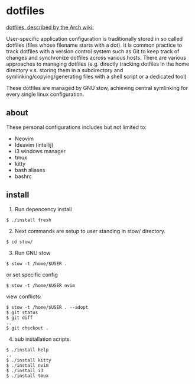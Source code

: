# dotfiles

[dotfiles, described by the Arch wiki:](https://wiki.archlinux.org/title/Dotfiles)

User-specific application configuration is traditionally stored in so called dotfiles (files whose filename starts with a dot). It is common practice to track dotfiles with a version control system such as Git to keep track of changes and synchronize dotfiles across various hosts. There are various approaches to managing dotfiles (e.g. directly tracking dotfiles in the home directory v.s. storing them in a subdirectory and symlinking/copying/generating files with a shell script or a dedicated tool)

These dotfiles are managed by GNU stow, achieving central symlinking for every single linux configuration.  

## about

These personal configurations includes but not limited to:

* Neovim
* Ideavim (intellij)
* i3 windows manager
* tmux
* kitty
* bash aliases
* bashrc

## install

1. Run depencency install 
```
$ ./install fresh
```

2. Next commands are setup to user standing in stow/ directory.
```
$ cd stow/
```

3. Run GNU stow
```
$ stow -t /home/$USER .
```

or set specific config
```
$ stow -t /home/$USER nvim
```

view conflicts:
```
$ stow -t /home/$USER . --adopt
$ git status
$ git diff
..
$ git checkout .
```

4. sub installation scripts. 
```
$ ./install help
..
$ ./install kitty
$ ./install nvim
$ ./install i3
$ ./install tmux
```
